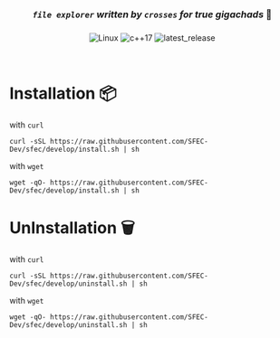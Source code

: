 
<div align="center">
  
### *`file explorer` written by `crosses` for true gigachads* 💪 

### 

![Linux](https://img.shields.io/badge/-Linux-grey?logo=linux)
![c++17](https://img.shields.io/badge/cpp-c%2B%2B20-green)
![latest_release](https://img.shields.io/github/v/tag/SFEC-Dev/sfec?label=release)
<br>
</div>


<br>
</div>

# Installation 📦

with `curl`
```fish                   
curl -sSL https://raw.githubusercontent.com/SFEC-Dev/sfec/develop/install.sh | sh
```

with `wget`
```fish                   
wget -qO- https://raw.githubusercontent.com/SFEC-Dev/sfec/develop/install.sh | sh
```


# UnInstallation 🗑

with `curl`
```fish                   
curl -sSL https://raw.githubusercontent.com/SFEC-Dev/sfec/develop/uninstall.sh | sh
```

with `wget`
```fish                   
wget -qO- https://raw.githubusercontent.com/SFEC-Dev/sfec/develop/uninstall.sh | sh
```

